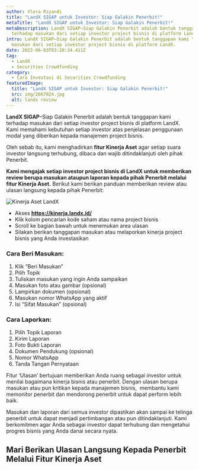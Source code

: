 ```yaml
---
author: Vlora Riyandi
title: "LandX SIGAP untuk Investor: Siap Galakin Penerbit!"
metaTitle: "LandX SIGAP untuk Investor: Siap Galakin Penerbit!"
metaDescription: LandX SIGAP–Siap Galakin Penerbit adalah bentuk tanggapan kami
  terhadap masukan dari setiap investor project bisnis di platform LandX.
intro: LandX SIGAP–Siap Galakin Penerbit adalah bentuk tanggapan kami terhadap
  masukan dari setiap investor project bisnis di platform LandX.
date: 2022-06-03T03:20:34.411Z
tag:
  - LandX
  - Securities Crowdfunding
category:
  - Cara Investasi di Securities Crowdfunding
featuredImage:
  title: "LandX SIGAP untuk Investor: Siap Galakin Penerbit!"
  src: img/2667824.jpg
  alt: landx review
---
```

**LandX SIGAP**–Siap Galakin Penerbit adalah bentuk tanggapan kami terhadap masukan dari setiap investor project bisnis di platform LandX. Kami memahami kebutuhan setiap investor atas penjelasan penggunaan modal yang diberikan kepada manajemen project bisnis.

Oleh sebab itu, kami menghadirkan **fitur Kinerja Aset** agar setiap suara investor langsung terhubung, dibaca dan wajib ditindaklanjuti oleh pihak Penerbit.

**Kami mengajak setiap investor project bisnis di LandX untuk memberikan review berupa masukan ataupun laporan kepada pihak Penerbit melalui fitur Kinerja Aset.** Berikut kami berikan panduan memberikan review atau ulasan langsung kepada pihak Penerbit:

![Kinerja Aset LandX](https://lh3.googleusercontent.com/dDQ-i-LNd5QsVMlOuOZV16368fNBDnU6loLTijrGhnH9ajGZZ6bE8bGoWrijUjWYtYfAlmXgdd8vrFeTN6O0rZfqqYZ6aeFN92cc1kxsYT_41Ezc22BFQKK0-DnRpzIBy1J4laoHiAUiZtx6nw "Fitur Kinerja Aset di LandX")

* Akses **<https://kinerja.landx.id/>** 
* Klik kolom pencarian kode saham atau nama project bisnis
* Scroll ke bagian bawah untuk menemukan area ulasan
* Silakan berikan tanggapan masukan atau melaporkan kinerja project bisnis yang Anda investasikan

### Cara Beri Masukan:

1. Klik “Beri Masukan” 
2. Pilih Topik 
3. Tuliskan masukan yang ingin Anda sampaikan
4. Masukan foto atau gambar (opsional)
5. Lampirkan dokumen (opsional)
6. Masukan nomor WhatsApp yang aktif
7. Isi “Sifat Masukan” (opsional)

### Cara Laporkan:

1. Pilih Topik Laporan
2. Kirim Laporan
3. Foto Bukti Laporan
4. Dokumen Pendukung (opsional)
5. Nomor WhatsApp
6. Tanda Tangan Pernyataan

Fitur ‘Ulasan’ bertujuan memberikan Anda ruang sebagai investor untuk menilai bagaimana kinerja bisnis atau penerbit. Dengan ulasan berupa masukan atau pun kritikan kepada manajemen bisnis,  membantu kami memonitor penerbit dan mendorong penerbit untuk dapat perform lebih baik.

Masukan dan laporan dari semua investor dipastikan akan sampai ke telinga penerbit untuk dapat menjadi pertimbangan atau pun ditindaklanjuti. Kami berkomitmen agar Anda sebagai investor dapat terhubung dan mengetahui progres bisnis yang Anda danai secara nyata.

## Mari Berikan Ulasan Langsung Kepada Penerbit Melalui Fitur Kinerja Aset